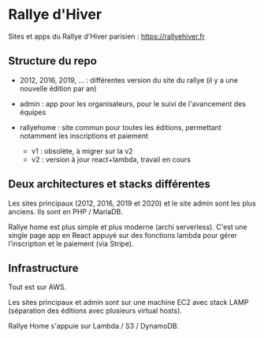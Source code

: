 # Rallye d'Hiver

Sites et apps du Rallye d'Hiver parisien : https://rallyehiver.fr

## Structure du repo

* 2012, 2016, 2019, ... : différentes version du site du rallye (il y a une nouvelle édition par an)

* admin : app pour les organisateurs, pour le suivi de l'avancement des équipes

* rallyehome : site commun pour toutes les éditions, permettant notamment les inscriptions et paiement
  - v1 : obsolète, à migrer sur la v2
  - v2 : version à jour react+lambda, travail en cours


## Deux architectures et stacks différentes 

Les sites principaux (2012, 2016, 2019 et 2020) et le site admin sont les plus anciens. Ils sont en PHP / MariaDB.

Rallye home est plus simple et plus moderne (archi serverless). C'est une single page app en React appuyé sur des fonctions lambda pour gérer l'inscription et le paiement (via Stripe).

## Infrastructure

Tout est sur AWS. 

Les sites principaux et admin sont sur une machine EC2 avec stack LAMP (séparation des éditions avec plusieurs virtual hosts).

Rallye Home s'appuie sur Lambda / S3 / DynamoDB.
